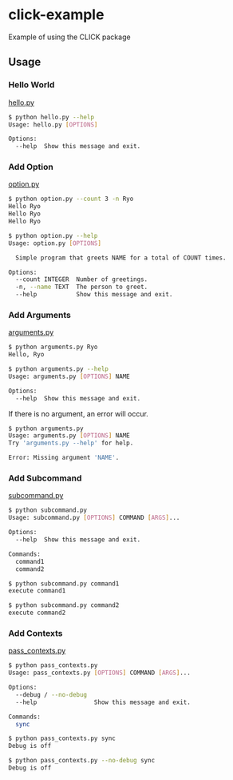 # click-example
Example of using the CLICK package

## Usage

### Hello World
[hello.py](hello.py)
```sh
$ python hello.py --help
Usage: hello.py [OPTIONS]

Options:
  --help  Show this message and exit.
```

### Add Option
[option.py](option.py)
```sh
$ python option.py --count 3 -n Ryo
Hello Ryo
Hello Ryo
Hello Ryo
```

```sh
$ python option.py --help
Usage: option.py [OPTIONS]

  Simple program that greets NAME for a total of COUNT times.

Options:
  --count INTEGER  Number of greetings.
  -n, --name TEXT  The person to greet.
  --help           Show this message and exit.
```

### Add Arguments
[arguments.py](arguments.py)
```sh
$ python arguments.py Ryo
Hello, Ryo
```

```sh
$ python arguments.py --help
Usage: arguments.py [OPTIONS] NAME

Options:
  --help  Show this message and exit.
```

If there is no argument, an error will occur.
```sh
$ python arguments.py
Usage: arguments.py [OPTIONS] NAME
Try 'arguments.py --help' for help.

Error: Missing argument 'NAME'.
```

### Add Subcommand
[subcommand.py](subcommand.py)
```sh
$ python subcommand.py
Usage: subcommand.py [OPTIONS] COMMAND [ARGS]...

Options:
  --help  Show this message and exit.

Commands:
  command1
  command2
```

```sh
$ python subcommand.py command1
execute command1
```

```sh
$ python subcommand.py command2
execute command2
```

### Add Contexts
[pass_contexts.py](pass_contexts.py)
```sh
$ python pass_contexts.py
Usage: pass_contexts.py [OPTIONS] COMMAND [ARGS]...

Options:
  --debug / --no-debug
  --help                Show this message and exit.

Commands:
  sync
```

```sh
$ python pass_contexts.py sync
Debug is off
```

```sh
$ python pass_contexts.py --no-debug sync
Debug is off
```
